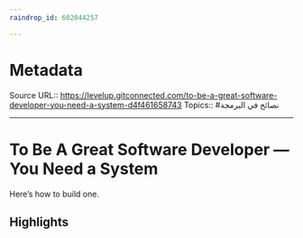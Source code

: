 ```yaml
---
raindrop_id: 602044257

---
```


# Metadata
Source URL:: https://levelup.gitconnected.com/to-be-a-great-software-developer-you-need-a-system-d4f461658743
Topics:: #نصائح في البرمجة

---
# To Be A Great Software Developer — You Need a System

Here’s how to build one.

## Highlights
